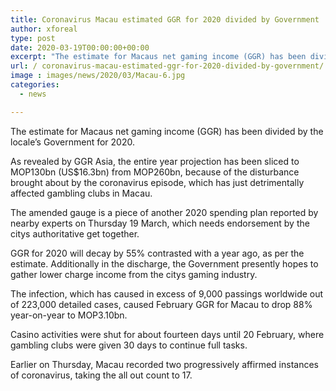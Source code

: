 ```yaml
---
title: Coronavirus Macau estimated GGR for 2020 divided by Government
author: xforeal 
type: post
date: 2020-03-19T00:00:00+00:00
excerpt: "The estimate for Macaus net gaming income (GGR) has been divided by the locale's Government for 2020 "
url: / coronavirus-macau-estimated-ggr-for-2020-divided-by-government/
image : images/news/2020/03/Macau-6.jpg
categories:
  - news

---
```

The estimate for Macaus net gaming income (GGR) has been divided by the locale&#8217;s Government for 2020. 

As revealed by GGR Asia, the entire year projection has been sliced to MOP130bn (US$16.3bn) from MOP260bn, because of the disturbance brought about by the coronavirus episode, which has just detrimentally affected gambling clubs in Macau. 

The amended gauge is a piece of another 2020 spending plan reported by nearby experts on Thursday 19 March, which needs endorsement by the citys authoritative get together. 

GGR for 2020 will decay by 55&percnt; contrasted with a year ago, as per the estimate. Additionally in the discharge, the Government presently hopes to gather lower charge income from the citys gaming industry. 

The infection, which has caused in excess of 9,000 passings worldwide out of 223,000 detailed cases, caused February GGR for Macau to drop 88&percnt; year-on-year to MOP3.10bn. 

Casino activities were shut for about fourteen days until 20 February, where gambling clubs were given 30 days to continue full tasks. 

Earlier on Thursday, Macau recorded two progressively affirmed instances of coronavirus, taking the all out count to 17.